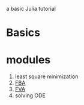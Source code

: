 a basic Julia tutorial 

# Basics 


# modules

1. least square minimization 
2. [FBA](https://github.com/ZZP12/JuliaTutorial/tree/master/fauto)
3. [FVA](https://github.com/ZZP12/JuliaTutorial/tree/master/fauto)
4. solving ODE
